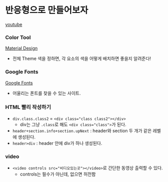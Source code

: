 # 반응형으로 만들어보자

[youtube](https://www.youtube.com/watch?v=67stn7Pu7s4)

### Color Tool

[Material Design](https://material.io/resources/color/)

- 전체 Theme 색을 정하면, 각 요소의 색을 어떻게 배치하면 좋을지 알려준다!



### Google Fonts

[Google Fonts](https://fonts.google.com/)

- 어울리는 폰트를 찾을 수 있는 사이트.



### HTML 빨리 작성하기

- `div.class.class2` = `<div class="class class2"></div>`
  - div는 그냥 `.class`로 해도 `<div class="class">`가 된다.
- `header+section.info+section.upNext` : header와 section 두 개가 같은 레벨에 생성된다.
- `header>div` : header 안에 div가 하나 생성된다.



### video

- `<video controls src="비디오있는곳"></video>`로 간단한 동영상 출력할 수 있다.
  - controls는 필수가 아닌데, 없으면 허전함